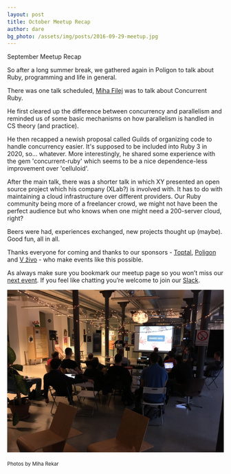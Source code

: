 ```yaml
---
layout: post
title: October Meetup Recap
author: dare
bg_photo: /assets/img/posts/2016-09-29-meetup.jpg
---
```


September Meetup Recap

So after a long summer break, we gathered again in Poligon to talk about Ruby, programming and life in general.

There was one talk scheduled, [Miha Filej](https://twitter.com/mfilej) was to talk about Concurrent Ruby. 

He first cleared up the difference between concurrency and parallelism and reminded us of some basic mechanisms on how parallelism is handled in CS theory (and practice).

He then recapped a newish proposal called Guilds of organizing code to handle concurrency easier. It's supposed to be included into Ruby 3 in 2020, so... whatever. More interestingly, he shared some experience with the gem 'concurrent-ruby' which seems to be a nice dependence-less improvement over 'celluloid'.

After the main talk, there was a shorter talk in which XY presented an open source project which his company (XLab?) is involved with. It has to do with maintaining a cloud infrastructure over different providers. Our Ruby community being more of a freelancer crowd, we might not have been the perfect audience but who knows when one might need a 200-server cloud, right?

Beers were had, experiences exchanged, new projects thought up (maybe). Good fun, all in all.  

Thanks everyone for coming and thanks to our sponsors - [Toptal](http://www.toptal.com), [Poligon](http://www.poligon.si) and [V živo](http://vzivo.si) - who make events like this possible.

As always make sure you bookmark our meetup page so you won’t miss our [next event](http://www.meetup.com/RubySlovenia/). If you feel like chatting you’re welcome to join our [Slack](http://slack.rug.si/).

<div class="gallery">
  <a href="/assets/img/posts/2016-09-29-meetup.jpg" target="_blank">
    <img src="/assets/img/posts/2016-09-29-meetup.jpg" alt="Ruby meetup - May 2016">
  </a>

  <small>Photos by Miha Rekar</small>
</div>